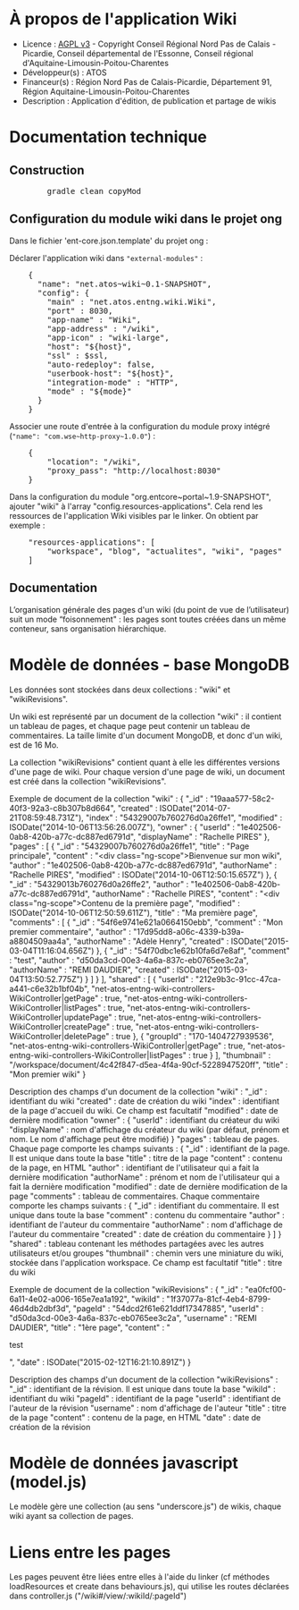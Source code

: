# À propos de l'application Wiki

* Licence : [AGPL v3](http://www.gnu.org/licenses/agpl.txt) - Copyright Conseil Régional Nord Pas de Calais - Picardie, Conseil départemental de l'Essonne, Conseil régional d'Aquitaine-Limousin-Poitou-Charentes
* Développeur(s) : ATOS
* Financeur(s) : Région Nord Pas de Calais-Picardie,  Département 91, Région Aquitaine-Limousin-Poitou-Charentes
* Description : Application d'édition, de publication et partage de wikis

# Documentation technique
## Construction

<pre>
		gradle clean copyMod
</pre>


## Configuration du module wiki dans le projet ong

Dans le fichier 'ent-core.json.template' du projet ong :

Déclarer l'application wiki dans `"external-modules"` :
<pre>
    {
      "name": "net.atos~wiki~0.1-SNAPSHOT",
      "config": {
        "main" : "net.atos.entng.wiki.Wiki",
        "port" : 8030,
        "app-name" : "Wiki",
        "app-address" : "/wiki",
        "app-icon" : "wiki-large",
        "host": "${host}",
        "ssl" : $ssl,
        "auto-redeploy": false,
        "userbook-host": "${host}",
        "integration-mode" : "HTTP",
        "mode" : "${mode}"
      }
    }
</pre>

Associer une route d'entrée à la configuration du module proxy intégré (`"name": "com.wse~http-proxy~1.0.0"`) :
<pre>
	{
		"location": "/wiki",
		"proxy_pass": "http://localhost:8030"
	}
</pre>

Dans la configuration du module "org.entcore~portal~1.9-SNAPSHOT", ajouter "wiki" à l'array "config.resources-applications".
Cela rend les ressources de l'application Wiki visibles par le linker.
On obtient par exemple :
<pre>
	"resources-applications": [
      	"workspace", "blog", "actualites", "wiki", "pages"
    ]
</pre>


## Documentation
L’organisation générale des pages d'un wiki (du point de vue de l’utilisateur) suit un mode “foisonnement" : les pages sont toutes créées dans un même conteneur, sans organisation hiérarchique.

# Modèle de données - base MongoDB
Les données sont stockées dans deux collections : "wiki" et "wikiRevisions".

Un wiki est représenté par un document de la collection "wiki" : il contient un tableau de pages, et chaque page peut contenir un tableau de commentaires. La taille limite d'un document MongoDB, et donc d'un wiki, est de 16 Mo.

La collection "wikiRevisions" contient quant à elle les différentes versions d'une page de wiki.
Pour chaque version d'une page de wiki, un document est créé dans la collection "wikiRevisions".


Exemple de document de la collection "wiki" :
	{
		"_id" : "19aaa577-58c2-40f3-92a3-c8b307b8d664",
		"created" : ISODate("2014-07-21T08:59:48.731Z"),
		"index" : "54329007b760276d0a26ffe1",
		"modified" : ISODate("2014-10-06T13:56:26.007Z"),
		"owner" : {
			"userId" : "1e402506-0ab8-420b-a77c-dc887ed6791d",
			"displayName" : "Rachelle PIRES"
		},
		"pages" : [
			{
				"_id" : "54329007b760276d0a26ffe1",
				"title" : "Page principale",
				"content" : "<div class=\"ng-scope\">Bienvenue sur mon wiki</div>",
				"author" : "1e402506-0ab8-420b-a77c-dc887ed6791d",
				"authorName" : "Rachelle PIRES",
				"modified" : ISODate("2014-10-06T12:50:15.657Z")
			},
			{
				"_id" : "54329013b760276d0a26ffe2",
				"author" : "1e402506-0ab8-420b-a77c-dc887ed6791d",
				"authorName" : "Rachelle PIRES",
				"content" : "<div class=\"ng-scope\">Contenu de la première page</div>",
				"modified" : ISODate("2014-10-06T12:50:59.611Z"),
				"title" : "Ma première page",
				"comments" : [
					{
						"_id" : "54f6e9741e621a0664150ebb",
						"comment" : "Mon premier commentaire",
						"author" : "17d95dd8-a06c-4339-b39a-a8804509aa4a",
						"authorName" : "Adèle Henry",
						"created" : ISODate("2015-03-04T11:16:04.656Z")
					},
					{
						"_id" : "54f70dbc1e62b10fa6d7e8af",
						"comment" : "test",
						"author" : "d50da3cd-00e3-4a6a-837c-eb0765ee3c2a",
						"authorName" : "REMI DAUDIER",
						"created" : ISODate("2015-03-04T13:50:52.775Z")
					}
				]
			}
		],
		"shared" : [
			{
				"userId" : "212e9b3c-91cc-47ca-a441-c6e32b1bf04b",
				"net-atos-entng-wiki-controllers-WikiController|getPage" : true,
				"net-atos-entng-wiki-controllers-WikiController|listPages" : true,
				"net-atos-entng-wiki-controllers-WikiController|updatePage" : true,
				"net-atos-entng-wiki-controllers-WikiController|createPage" : true,
				"net-atos-entng-wiki-controllers-WikiController|deletePage" : true
			},
			{
				"groupId" : "170-1404727939536",
				"net-atos-entng-wiki-controllers-WikiController|getPage" : true,
				"net-atos-entng-wiki-controllers-WikiController|listPages" : true
			}
		],
		"thumbnail" : "/workspace/document/4c42f847-d5ea-4f4a-90cf-5228947520ff",
		"title" : "Mon premier wiki"
	}

Description des champs d'un document de la collection "wiki" :
		"_id" : identifiant du wiki
		"created" : date de création du wiki
		"index" : identifiant de la page d'accueil du wiki. Ce champ est facultatif
		"modified" : date de dernière modification
		"owner" : {
			"userId" : identifiant du créateur du wiki
			"displayName" : nom d'affichage du créateur du wiki (par défaut, prénom et nom. Le nom d'affichage peut être modifié)
		}
		"pages" : tableau de pages. Chaque page comporte les champs suivants :
			{
				"_id" : identifiant de la page. Il est unique dans toute la base
				"title" : titre de la page
				"content" : contenu de la page, en HTML
				"author" : identifiant de l'utilisateur qui a fait la dernière modification
				"authorName" : prénom et nom de l'utilisateur qui a fait la dernière modification
				"modified" : date de dernière modification de la page
				"comments" : tableau de commentaires. Chaque commentaire comporte les champs suivants :
					{
						"_id" : identifiant du commentaire. Il est unique dans toute la base
						"comment" : contenu du commentaire
						"author" : identifiant de l'auteur du commentaire
						"authorName" : nom d'affichage de l'auteur du commentaire
						"created" : date de création du commentaire
					}
				]
			}
		"shared" : tableau contenant les méthodes partagées avec les autres utilisateurs et/ou groupes
		"thumbnail" : chemin vers une miniature du wiki, stockée dans l'application workspace. Ce champ est facultatif
		"title" : titre du wiki


Exemple de document de la collection "wikiRevisions" :
	{
		"_id" : "ea0fcf00-6a11-4e02-a006-165e7ea1a192",
		"wikiId" : "1f37077a-81cf-4eb4-8799-46d4db2dbf3d",
		"pageId" : "54dcd2f61e621ddf17347885",
		"userId" : "d50da3cd-00e3-4a6a-837c-eb0765ee3c2a",
		"username" : "REMI DAUDIER",
		"title" : "1ère page",
		"content" : "<p>test</p>",
		"date" : ISODate("2015-02-12T16:21:10.891Z")
	}

Description des champs d'un document de la collection "wikiRevisions" :
		"_id" : identifiant de la révision. Il est unique dans toute la base
		"wikiId" : identifiant du wiki
		"pageId" : identifiant de la page
		"userId" : identifiant de l'auteur de la révision
		"username" : nom d'affichage de l'auteur
		"title" : titre de la page
		"content" : contenu de la page, en HTML
		"date" : date de création de la révision



# Modèle de données javascript (model.js)
Le modèle gère une collection (au sens "underscore.js") de wikis, chaque wiki ayant sa collection de pages.

# Liens entre les pages
Les pages peuvent être liées entre elles à l'aide du linker (cf méthodes loadResources et create dans behaviours.js), qui utilise les routes déclarées dans controller.js ("/wiki#/view/:wikiId/:pageId")
